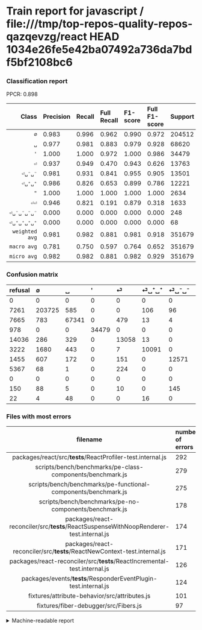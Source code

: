 # Train report for javascript / file:///tmp/top-repos-quality-repos-qazqevzg/react HEAD 1034e26fe5e42ba07492a736da7bdf5bf2108bc6

### Classification report

PPCR: 0.898

| Class | Precision | Recall | Full Recall | F1-score | Full F1-score | Support | Full Support | PPCR |
|------:|:----------|:-------|:------------|:---------|:---------|:--------|:-------------|:-----|
| `∅` | 0.983| 0.996| 0.962| 0.990| 0.972| 204512| 211773| 0.966 |
| `␣` | 0.977| 0.981| 0.883| 0.979| 0.928| 68620| 76285| 0.900 |
| `'` | 1.000| 1.000| 0.972| 1.000| 0.986| 34479| 35457| 0.972 |
| `⏎` | 0.937| 0.949| 0.470| 0.943| 0.626| 13763| 27799| 0.495 |
| `⏎␣⁻␣⁻` | 0.981| 0.931| 0.841| 0.955| 0.905| 13501| 14956| 0.903 |
| `⏎␣⁺␣⁺` | 0.986| 0.826| 0.653| 0.899| 0.786| 12221| 15443| 0.791 |
| `"` | 1.000| 1.000| 1.000| 1.000| 1.000| 2634| 2634| 1.000 |
| `⏎⏎` | 0.946| 0.821| 0.191| 0.879| 0.318| 1633| 7000| 0.233 |
| `⏎␣⁻␣⁻␣⁻␣⁻` | 0.000| 0.000| 0.000| 0.000| 0.000| 248| 398| 0.623 |
| `⏎␣⁺␣⁺␣⁺␣⁺` | 0.000| 0.000| 0.000| 0.000| 0.000| 68| 90| 0.756 |
| `weighted avg` | 0.981| 0.982| 0.881| 0.981| 0.918| 351679| 391835| 0.898 |
| `macro avg` | 0.781| 0.750| 0.597| 0.764| 0.652| 351679| 391835| 0.898 |
| `micro avg` | 0.982| 0.982| 0.881| 0.982| 0.929| 351679| 391835| 0.898 |

### Confusion matrix

|refusal|  ∅| ␣| '| ⏎| ⏎␣⁺␣⁺| ⏎␣⁻␣⁻| ⏎⏎| "| ⏎␣⁻␣⁻␣⁻␣⁻| ⏎␣⁺␣⁺␣⁺␣⁺| 
|:---|:---|:---|:---|:---|:---|:---|:---|:---|:---|:---|
|0 |0 |0 |0 |0 |0 |0 |0 |0 |0 |0 |
|7261 |203725 |585 |0 |0 |106 |96 |0 |0 |0 |0 |
|7665 |783 |67341 |0 |479 |13 |4 |0 |0 |0 |0 |
|978 |0 |0 |34479 |0 |0 |0 |0 |0 |0 |0 |
|14036 |286 |329 |0 |13058 |13 |0 |77 |0 |0 |0 |
|3222 |1680 |443 |0 |7 |10091 |0 |0 |0 |0 |0 |
|1455 |607 |172 |0 |151 |0 |12571 |0 |0 |0 |0 |
|5367 |68 |1 |0 |224 |0 |0 |1340 |0 |0 |0 |
|0 |0 |0 |0 |0 |0 |0 |0 |2634 |0 |0 |
|150 |88 |5 |0 |10 |0 |145 |0 |0 |0 |0 |
|22 |4 |48 |0 |0 |16 |0 |0 |0 |0 |0 |

### Files with most errors

| filename | number of errors|
|:----:|:-----|
| packages/react/src/__tests__/ReactProfiler-test.internal.js | 292 |
| scripts/bench/benchmarks/pe-class-components/benchmark.js | 279 |
| scripts/bench/benchmarks/pe-functional-components/benchmark.js | 275 |
| scripts/bench/benchmarks/pe-no-components/benchmark.js | 178 |
| packages/react-reconciler/src/__tests__/ReactSuspenseWithNoopRenderer-test.internal.js | 174 |
| packages/react-reconciler/src/__tests__/ReactNewContext-test.internal.js | 171 |
| packages/react-reconciler/src/__tests__/ReactIncremental-test.internal.js | 126 |
| packages/events/__tests__/ResponderEventPlugin-test.internal.js | 124 |
| fixtures/attribute-behavior/src/attributes.js | 101 |
| fixtures/fiber-debugger/src/Fibers.js | 97 |

<details>
    <summary>Machine-readable report</summary>
```json
{
  "cl_report": {"\"": {"f1-score": 1.0, "precision": 1.0, "recall": 1.0, "support": 2634}, "\u0027": {"f1-score": 1.0, "precision": 1.0, "recall": 1.0, "support": 34479}, "macro avg": {"f1-score": 0.764444575293271, "precision": 0.7809624088611707, "recall": 0.7503690322235951, "support": 351679}, "micro avg": {"f1-score": 0.9816878460186704, "precision": 0.9816878460186704, "recall": 0.9816878460186704, "support": 351679}, "weighted avg": {"f1-score": 0.9809350021058704, "precision": 0.9808182476112197, "recall": 0.9816878460186704, "support": 351679}, "\u2205": {"f1-score": 0.9895495600517787, "precision": 0.9830342451541925, "recall": 0.9961518150524175, "support": 204512}, "\u23ce": {"f1-score": 0.9430882565361838, "precision": 0.9374685907100294, "recall": 0.9487757029717359, "support": 13763}, "\u23ce\u23ce": {"f1-score": 0.878688524590164, "precision": 0.9456598447424136, "recall": 0.8205756276791182, "support": 1633}, "\u23ce\u2423\u207a\u2423\u207a": {"f1-score": 0.8985752448797864, "precision": 0.9855454634241625, "recall": 0.8257098437116439, "support": 12221}, "\u23ce\u2423\u207a\u2423\u207a\u2423\u207a\u2423\u207a": {"f1-score": 0.0, "precision": 0.0, "recall": 0.0, "support": 68}, "\u23ce\u2423\u207b\u2423\u207b": {"f1-score": 0.9553520538055249, "precision": 0.9808832709113608, "recall": 0.9311162136138064, "support": 13501}, "\u23ce\u2423\u207b\u2423\u207b\u2423\u207b\u2423\u207b": {"f1-score": 0.0, "precision": 0.0, "recall": 0.0, "support": 248}, "\u2423": {"f1-score": 0.9791921130692725, "precision": 0.977032673669549, "recall": 0.9813611192072282, "support": 68620}},
  "cl_report_full": {"\"": {"f1-score": 1.0, "precision": 1.0, "recall": 1.0, "support": 2634}, "\u0027": {"f1-score": 0.986015785861359, "precision": 1.0, "recall": 0.9724172941873255, "support": 35457}, "macro avg": {"f1-score": 0.6521330644376715, "precision": 0.7809624088611707, "recall": 0.5972294934313032, "support": 391835}, "micro avg": {"f1-score": 0.9286684581594966, "precision": 0.9816878460186704, "recall": 0.881082598542754, "support": 391835}, "weighted avg": {"f1-score": 0.9176845307467933, "precision": 0.9784073035019205, "recall": 0.881082598542754, "support": 391835}, "\u2205": {"f1-score": 0.9724018767869331, "precision": 0.9830342451541925, "recall": 0.9619970440046653, "support": 211773}, "\u23ce": {"f1-score": 0.6258627300613497, "precision": 0.9374685907100294, "recall": 0.46972912694701247, "support": 27799}, "\u23ce\u23ce": {"f1-score": 0.3184032315551859, "precision": 0.9456598447424136, "recall": 0.19142857142857142, "support": 7000}, "\u23ce\u2423\u207a\u2423\u207a": {"f1-score": 0.7858422241258469, "precision": 0.9855454634241625, "recall": 0.6534352133652788, "support": 15443}, "\u23ce\u2423\u207a\u2423\u207a\u2423\u207a\u2423\u207a": {"f1-score": 0.0, "precision": 0.0, "recall": 0.0, "support": 90}, "\u23ce\u2423\u207b\u2423\u207b": {"f1-score": 0.9053003024629123, "precision": 0.9808832709113608, "recall": 0.840532227868414, "support": 14956}, "\u23ce\u2423\u207b\u2423\u207b\u2423\u207b\u2423\u207b": {"f1-score": 0.0, "precision": 0.0, "recall": 0.0, "support": 398}, "\u2423": {"f1-score": 0.9275044935231287, "precision": 0.977032673669549, "recall": 0.8827554565117651, "support": 76285}},
  "ppcr": 0.897518087970702
}
```
</details>
